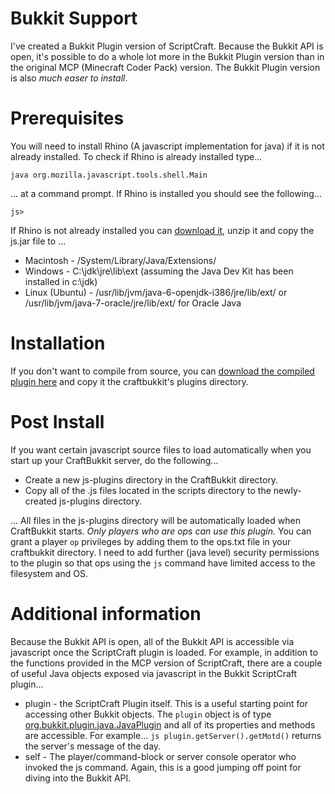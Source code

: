 Bukkit Support
==============

I've created a Bukkit Plugin version of ScriptCraft. Because the Bukkit API is open, it's possible to do a whole lot more in the Bukkit Plugin version than in the original MCP (Minecraft Coder Pack) version.
The Bukkit Plugin version is also *much easer to install*.

Prerequisites
=============
You will need to install Rhino (A javascript implementation for java) if it is not already installed. 
To check if Rhino is already installed type...

    java org.mozilla.javascript.tools.shell.Main 
    
... at a command prompt. If Rhino is installed you should see the following...

    js> 
    
If Rhino is not already installed you can [download it][1], unzip it and copy the js.jar file to ...

 * Macintosh - /System/Library/Java/Extensions/
 * Windows - C:\jdk\jre\lib\ext (assuming the Java Dev Kit has been installed in c:\jdk)
 * Linux (Ubuntu) - /usr/lib/jvm/java-6-openjdk-i386/jre/lib/ext/ or /usr/lib/jvm/java-7-oracle/jre/lib/ext/ for Oracle Java

[1]: https://developer.mozilla.org/en/RhinoDownload

Installation
============
If you don't want to compile from source, you can [download the compiled plugin here][dl] and copy it the craftbukkit's plugins directory.

Post Install
============
If you want certain javascript source files to load automatically when you start up your CraftBukkit server, do the following...

 * Create a new js-plugins directory in the CraftBukkit directory.
 * Copy all of the .js files located in the scripts directory to the newly-created js-plugins directory.

... All files in the js-plugins directory will be automatically loaded when CraftBukkit starts.
*Only players who are ops can use this plugin.* You can grant a player `op` privileges by adding them to the ops.txt file in your craftbukkit directory.
I need to add further (java level) security permissions to the plugin so that ops using the `js` command have limited access to the filesystem and OS.

Additional information
======================
Because the Bukkit API is open, all of the Bukkit API is accessible via javascript once the ScriptCraft plugin is loaded. For example, in addition to the functions provided in the MCP version of ScriptCraft, there are a couple of useful Java objects exposed via javascript in the Bukkit ScriptCraft plugin...

 * plugin - the ScriptCraft Plugin itself. This is a useful starting point for accessing other Bukkit objects. The `plugin` object is of type [org.bukkit.plugin.java.JavaPlugin][api] and all of its properties and methods are accessible. For example... `js plugin.getServer().getMotd()` returns the server's message of the day.
 * self - The player/command-block or server console operator who invoked the js command. Again, this is a good jumping off point for diving into the Bukkit API.

[dl]: http://walterhiggins.net/blog/files/scriptcraft.jar
[api]: http://jd.bukkit.org/apidocs/org/bukkit/plugin/java/JavaPlugin.html
